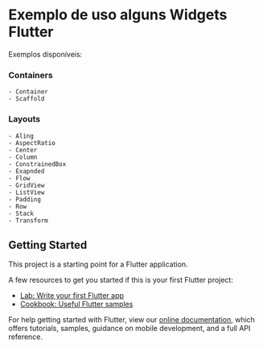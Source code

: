 # Exemplo de uso alguns Widgets Flutter

Exemplos disponíveis:

### Containers
    - Container
    - Scaffold

### Layouts
    - Aling
    - AspectRatio
    - Center
    - Column
    - ConstrainedBox
    - Exapnded
    - Flow
    - GridView
    - ListView
    - Padding
    - Row
    - Stack
    - Transform
    

## Getting Started

This project is a starting point for a Flutter application.

A few resources to get you started if this is your first Flutter project:

- [Lab: Write your first Flutter app](https://flutter.dev/docs/get-started/codelab)
- [Cookbook: Useful Flutter samples](https://flutter.dev/docs/cookbook)

For help getting started with Flutter, view our
[online documentation](https://flutter.dev/docs), which offers tutorials,
samples, guidance on mobile development, and a full API reference.
